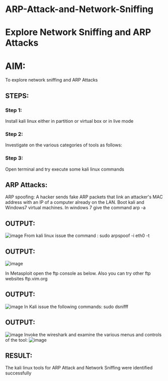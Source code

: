 # ARP-Attack-and-Network-Sniffing
# Explore Network Sniffing and ARP Attacks

# AIM:
To explore network sniffing and ARP Attacks

## STEPS:
### Step 1:
Install kali linux either in partition or virtual box or in live mode

### Step 2:
Investigate on the various categories of tools as follows:

### Step 3:
Open terminal and try execute some kali linux commands

## ARP Attacks:  
ARP spoofing: A hacker sends fake ARP packets that link an attacker's MAC address with an IP of a computer already on the LAN. 
Boot kali and Windows7 virtual machines.
In windows 7 give the command arp -a
## OUTPUT:
![image](https://github.com/sakthipriyadhanusu/ARP-Attack-and-Network-Sniffing/assets/119393194/b832a36f-d361-46a3-83d9-536b35b634e2)
From kali linux issue the command : sudo arpspoof -i eth0 -t
## OUTPUT:
![image](https://github.com/sakthipriyadhanusu/ARP-Attack-and-Network-Sniffing/assets/119393194/e66e1874-b56d-4f48-bcb0-f1b5010da95c)

In Metasploit open the ftp console as below. Also you can try other ftp websites ftp.vim.org
## OUTPUT:
![image](https://github.com/sakthipriyadhanusu/ARP-Attack-and-Network-Sniffing/assets/119393194/7b2ee7dd-86a1-4c73-b56b-8b48ad6e6bc7)
In Kali issue the following commands: sudo dsnifff
## OUTPUT:
![image](https://github.com/sakthipriyadhanusu/ARP-Attack-and-Network-Sniffing/assets/119393194/7ed4ad4d-fdcf-42e3-b907-806c25a51938)
Invoke the wireshark and examine the various menus  and controls of the tool:
![image](https://github.com/sakthipriyadhanusu/ARP-Attack-and-Network-Sniffing/assets/119393194/da10c858-da87-4c56-b945-e82b9069656a)

## RESULT:
The kali linux tools for ARP Attack and Network Sniffing were identified successfully
